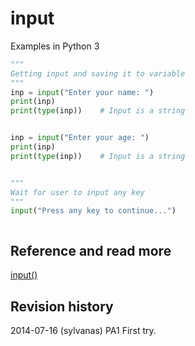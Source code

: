 input
==============================
Examples in Python 3


```python
"""
Getting input and saving it to variable
"""
inp = input("Enter your name: ")
print(inp)
print(type(inp))	# Input is a string


inp = input("Enter your age: ")
print(inp)
print(type(inp))	# Input is a string


"""
Wait for user to input any key
"""
input("Press any key to continue...")



```


Reference and read more
------------------------------

[input()](https://docs.python.org/3/library/functions.html?highlight=input#input)



Revision history
------------------------------

2014-07-16 (sylvanas) PA1 First try.

